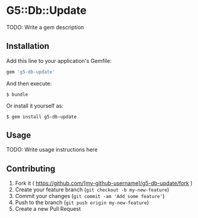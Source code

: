 # G5::Db::Update

TODO: Write a gem description

## Installation

Add this line to your application's Gemfile:

```ruby
gem 'g5-db-update'
```

And then execute:

    $ bundle

Or install it yourself as:

    $ gem install g5-db-update

## Usage

TODO: Write usage instructions here

## Contributing

1. Fork it ( https://github.com/[my-github-username]/g5-db-update/fork )
2. Create your feature branch (`git checkout -b my-new-feature`)
3. Commit your changes (`git commit -am 'Add some feature'`)
4. Push to the branch (`git push origin my-new-feature`)
5. Create a new Pull Request
